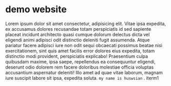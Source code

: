 # demo website
Lorem ipsum dolor sit amet consectetur, adipisicing elit. Vitae ipsa expedita, ex accusamus dolores recusandae totam perspiciatis id sed sapiente placeat incidunt architecto quasi cumque dolorum delectus dicta vel eligendi animi adipisci odit distinctio deleniti fugit assumenda. Atque pariatur facere adipisci iure non odit sequi obcaecati possimus beatae nisi exercitationem, sint quis amet facilis error dolores eius expedita, totam distinctio modi provident, perspiciatis explicabo! Praesentium culpa quibusdam maxime, ipsa saepe, repellendus ea consequuntur eligendi, deserunt odio dolorem rem facere doloribus molestiae officia voluptas accusantium aspernatur deleniti! Illo amet ad quae vitae laborum, magnam iure suscipit labore sit ipsa, expedita soluta.
`my name is huswsian`
. iterm1
